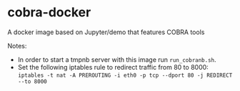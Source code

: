 # cobra-docker
A docker image based on Jupyter/demo that features COBRA tools

Notes:

- In order to start a tmpnb server with this image run `run_cobranb.sh`.
- Set the following iptables rule to redirect traffic from 80 to 8000: `iptables -t nat -A PREROUTING -i eth0 -p tcp --dport 80 -j REDIRECT --to 8000`

